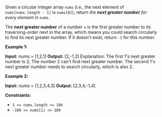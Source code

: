Given a circular integer array `nums` (i.e., the next element of `nums[nums.length - 1]` is `nums[0]`), return _the **next greater number** for every element in_ `nums`.

The **next greater number** of a number `x` is the first greater number to its traversing-order next in the array, which means you could search circularly to find its next greater number. If it doesn't exist, return `-1` for this number.

**Example 1:**

**Input:** nums = \[1,2,1\]
**Output:** \[2,-1,2\]
Explanation: The first 1's next greater number is 2; 
The number 2 can't find next greater number. 
The second 1's next greater number needs to search circularly, which is also 2.

**Example 2:**

**Input:** nums = \[1,2,3,4,3\]
**Output:** \[2,3,4,-1,4\]

**Constraints:**

*   `1 <= nums.length <= 104`
*   `-109 <= nums[i] <= 109`